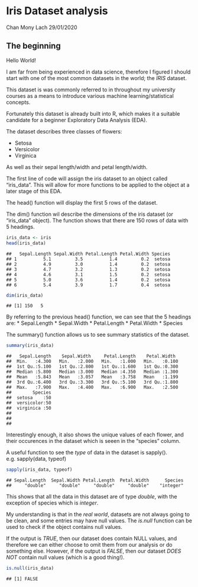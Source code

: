 Iris Dataset analysis
================
Chan Mony Lach
29/01/2020

## The beginning

Hello World\!

I am far from being experienced in data science, therefore I figured I
should start with one of the most common datasets in the world; the
*IRIS* dataset.

This dataset is was commonly referred to in throughout my university
courses as a means to introduce various machine learning/statistical
concepts.

Fortunately this dataset is already built into R, which makes it a
suitable candidate for a beginner Exploratory Data Analysis (EDA).

The dataset describes three classes of flowers:

  - Setosa
  - Versicolor
  - Virginica

As well as their sepal length/width and petal length/width.

The first line of code will assign the iris dataset to an object called
“iris\_data”. This will allow for more functions to be applied to the
object at a later stage of this EDA.

The head() function will display the first 5 rows of the dataset.

The dim() function wil describe the dimensions of the iris dataset (or
“iris\_data” object). The function shows that there are 150 rows of
data with 5 headings.

``` r
iris_data <- iris
head(iris_data)
```

    ##   Sepal.Length Sepal.Width Petal.Length Petal.Width Species
    ## 1          5.1         3.5          1.4         0.2  setosa
    ## 2          4.9         3.0          1.4         0.2  setosa
    ## 3          4.7         3.2          1.3         0.2  setosa
    ## 4          4.6         3.1          1.5         0.2  setosa
    ## 5          5.0         3.6          1.4         0.2  setosa
    ## 6          5.4         3.9          1.7         0.4  setosa

``` r
dim(iris_data)
```

    ## [1] 150   5

By referring to the previous head() function, we can see that the 5
headings are: \* Sepal.Length \* Sepal.Width \* Petal.Length \*
Petal.Width \* Species

The summary() function allows us to see summary statistics of the
dataset.

``` r
summary(iris_data)
```

    ##   Sepal.Length    Sepal.Width     Petal.Length    Petal.Width   
    ##  Min.   :4.300   Min.   :2.000   Min.   :1.000   Min.   :0.100  
    ##  1st Qu.:5.100   1st Qu.:2.800   1st Qu.:1.600   1st Qu.:0.300  
    ##  Median :5.800   Median :3.000   Median :4.350   Median :1.300  
    ##  Mean   :5.843   Mean   :3.057   Mean   :3.758   Mean   :1.199  
    ##  3rd Qu.:6.400   3rd Qu.:3.300   3rd Qu.:5.100   3rd Qu.:1.800  
    ##  Max.   :7.900   Max.   :4.400   Max.   :6.900   Max.   :2.500  
    ##        Species  
    ##  setosa    :50  
    ##  versicolor:50  
    ##  virginica :50  
    ##                 
    ##                 
    ## 

Interestingly enough, it also shows the unique values of each flower,
and their occurences in the dataset which is seeen in the “species”
column.

A useful function to see the *type* of data in the dataset is sapply().
e.g. sapply(data, typeof)

``` r
sapply(iris_data, typeof)
```

    ## Sepal.Length  Sepal.Width Petal.Length  Petal.Width      Species 
    ##     "double"     "double"     "double"     "double"    "integer"

This shows that all the data in this dataset are of type *double*, with
the exception of species which is *integer*.

My understanding is that in the *real world*, datasets are not always
going to be clean, and some entries may have null values. The *is.null*
function can be used to check if the object contains null values.

If the output is *TRUE*, then our dataset does contain NULL values, and
therefore we can either choose to omit them from our analysis or do
something else. However, if the output is *FALSE*, then our dataset
*DOES NOT* contain null values (which is a good thing\!).

``` r
is.null(iris_data)
```

    ## [1] FALSE

